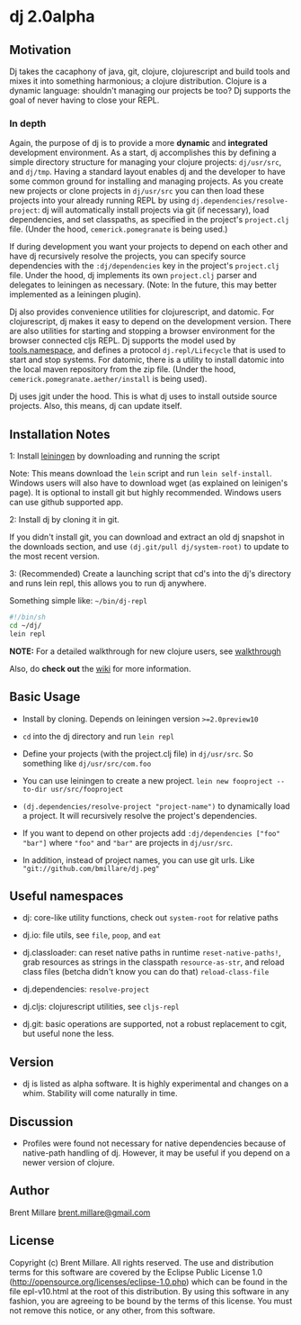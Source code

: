 # dj 2.0alpha

## Motivation

Dj takes the cacaphony of java, git, clojure, clojurescript and build tools and mixes it into something harmonious; a clojure distribution. Clojure is a dynamic language: shouldn't managing our projects be too? Dj supports the goal of never having to close your REPL.

### In depth

Again, the purpose of dj is to provide a more **dynamic** and **integrated** development environment. As a start, dj accomplishes this by defining a simple directory structure for managing your clojure projects: `dj/usr/src`, and `dj/tmp`. Having a standard layout enables dj and the developer to have some common ground for installing and managing projects. As you create new projects or clone projects in `dj/usr/src` you can then load these projects into your already running REPL by using `dj.dependencies/resolve-project`: dj will automatically install projects via git (if necessary), load dependencies, and set classpaths, as specified in the project's `project.clj` file. (Under the hood, `cemerick.pomegranate` is being used.)

If during development you want your projects to depend on each other and have dj recursively resolve the projects, you can specify source dependencies with the `:dj/dependencies` key in the project's `project.clj` file. Under the hood, dj implements its own `project.clj` parser and delegates to leiningen as necessary. (Note: In the future, this may better implemented as a leiningen plugin).

Dj also provides convenience utilities for clojurescript, and datomic. For clojurescript, dj makes it easy to depend on the development version. There are also utilities for starting and stopping a browser environment for the browser connected cljs REPL. Dj supports the model used by [tools.namespace](https://github.com/clojure/tools.namespace), and defines a protocol `dj.repl/Lifecycle` that is used to start and stop systems. For datomic, there is a utility to install datomic into the local maven repository from the zip file. (Under the hood, `cemerick.pomegranate.aether/install` is being used).

Dj uses jgit under the hood. This is what dj uses to install outside source projects. Also, this means, dj can update itself.

## Installation Notes

1: Install [leiningen](https://github.com/technomancy/leiningen) by downloading and running the script

Note: This means download the `lein` script and run `lein self-install`. Windows users will also have to download wget (as explained on leinigen's page). It is optional to install git but highly recommended. Windows users can use github supported app.

2: Install dj by cloning it in git.

If you didn't install git, you can download and extract an old dj snapshot in the downloads section, and use `(dj.git/pull dj/system-root)` to update to the most recent version.

3: (Recommended) Create a launching script that cd's into the dj's directory and runs lein repl, this allows you to run dj anywhere.

   Something simple like:
   `~/bin/dj-repl`

```sh
#!/bin/sh
cd ~/dj/
lein repl
```

**NOTE:** For a detailed walkthrough for new clojure users, see [walkthrough](https://github.com/bmillare/dj/wiki/Walkthrough)

Also, do **check out** the [wiki](https://github.com/bmillare/dj/wiki) for more information.

## Basic Usage

 * Install by cloning. Depends on leiningen version `>=2.0preview10`

 * `cd` into the dj directory and run `lein repl`

 * Define your projects (with the project.clj file) in `dj/usr/src`. So something like `dj/usr/src/com.foo`

 * You can use leiningen to create a new project. `lein new fooproject --to-dir usr/src/fooproject`

 * `(dj.dependencies/resolve-project "project-name")` to dynamically load a project. It will recursively resolve the project's dependencies.

 * If you want to depend on other projects add `:dj/dependencies ["foo" "bar"]` where `"foo"` and `"bar"` are projects in `dj/usr/src`.

 * In addition, instead of project names, you can use git urls. Like `"git://github.com/bmillare/dj.peg"`

## Useful namespaces

 * dj: core-like utility functions, check out `system-root` for relative paths

 * dj.io: file utils, see `file`, `poop`, and `eat`

 * dj.classloader: can reset native paths in runtime `reset-native-paths!`, grab resources as strings in the classpath `resource-as-str`, and reload class files (betcha didn't know you can do that) `reload-class-file`

 * dj.dependencies: `resolve-project`

 * dj.cljs: clojurescript utilities, see `cljs-repl`

 * dj.git: basic operations are supported, not a robust replacement to cgit, but useful none the less.

## Version

 * dj is listed as alpha software. It is highly experimental and changes on a whim. Stability will come naturally in time.

## Discussion

 * Profiles were found not necessary for native dependencies because of native-path handling of dj. However, it may be useful if you depend on a newer version of clojure.

## Author

Brent Millare
brent.millare@gmail.com

## License

Copyright (c) Brent Millare. All rights reserved. The use and distribution terms for this software are covered by the Eclipse Public License 1.0 (http://opensource.org/licenses/eclipse-1.0.php) which can be found in the file epl-v10.html at the root of this distribution. By using this software in any fashion, you are agreeing to be bound by the terms of this license. You must not remove this notice, or any other, from this software.